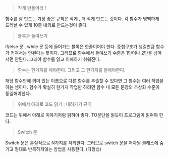 > 작게 만들어라 !

함수를 잘 만드는 가장 좋은 규칙은 작게 , 더 작게 만드는 것이다. 각 함수가 명백하게 드러날 수 있게 10줄 내외로 만드는것이 좋다.

> 블록과 들여쓰기

if/else 문 , while 문 등에 들어가는 블록은 한줄이어야 한다. 중첩구조가 생길만큼 함수가 커져서는 안된다는 뜻이다. 그러므로 함수에서 들여쓰기 수준은 1단이나 2단을 넘어서면 안된다. 그래야 함수를 읽고 이해하기 쉬워진다.

> 함수는 한가지를 해야한다. 그리고 그 한가지를 잘해야한다.

해당 함수안에 의미 있는 이름으로 다른 함수를 추출할 수 있다면 그 함수는 여러 작업을 하는 셈이다.
함수가 확실히 한가지 작업만 하려면 함수 내 모든 문장의 추상화 수준이 동일해야한다.

> 위에서 아래로 코드 읽기 : 내려가기 규칙

코드는 위에서 아래로 이야기처럼 읽혀야 좋다. TO문단을 읽듯이 프로그램이 읽혀야 한다.

> Switch 문

Switch 문은 본질적으로 N가지를 처리한다. 그러므로 switch 문을 저차원 클래스에 숨기고 절대로 반복하지않는 방법을 사용한다. (다형성)
